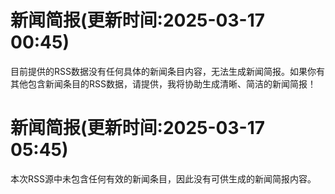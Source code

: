 # 新闻简报(更新时间:2025-03-17 00:45)

目前提供的RSS数据没有任何具体的新闻条目内容，无法生成新闻简报。如果你有其他包含新闻条目的RSS数据，请提供，我将协助生成清晰、简洁的新闻简报！
# 新闻简报(更新时间:2025-03-17 05:45)

本次RSS源中未包含任何有效的新闻条目，因此没有可供生成的新闻简报内容。